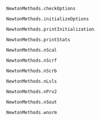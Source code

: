 ```@docs
NewtonMethods.checkOptions
```

```@docs
NewtonMethods.initializeOptions
```

```@docs
NewtonMethods.printInitialization
```

```@docs
NewtonMethods.printStats
```

```@docs
NewtonMethods.nScal
```

```@docs
NewtonMethods.nScrf
```

```@docs
NewtonMethods.nScrb
```

```@docs
NewtonMethods.nLvls
```

```@docs
NewtonMethods.nPrv2
```

```@docs
NewtonMethods.nSout
```

```@docs
NewtonMethods.wnorm
```

